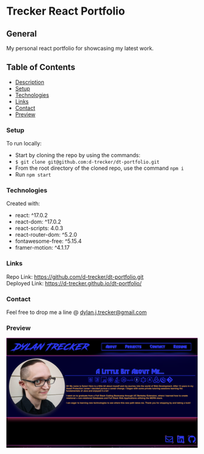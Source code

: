 # Trecker React Portfolio

## General 

My personal react portfolio for showcasing my latest work.

## Table of Contents

- [Description](#description)
- [Setup](#setup)
- [Technologies](#technologies)
- [Links](#links)
- [Contact](#contact)
- [Preview](#preview)

### Setup
To run locally: 
* Start by cloning the repo by using the commands:
* `$ git clone git@github.com:d-trecker/dt-portfolio.git`
* From the root directory of the cloned repo, use the command `npm i` 
* Run `npm start` 


### Technologies
Created  with: 
* react: ^17.0.2
* react-dom: ^17.0.2
* react-scripts: 4.0.3
* react-router-dom: ^5.2.0
* fontawesome-free: ^5.15.4
* framer-motion: ^4.1.17

### Links
Repo Link: https://github.com/d-trecker/dt-portfolio.git </br>
Deployed Link: https://d-trecker.github.io/dt-portfolio/ </br>


### Contact
Feel free to drop me a line @ [dylan.j.trecker@gmail.com](mailto:dylan.j.trecker@gmail.com?subject=[GitHub]%20Trecker%20Portfolio)


### Preview
![](public/preview.png)
